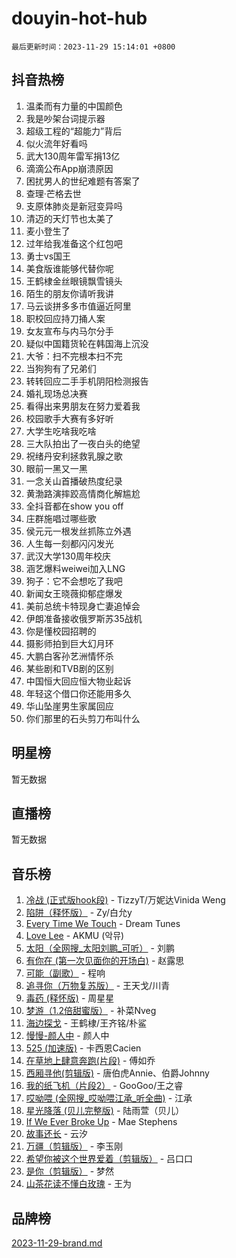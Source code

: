 # douyin-hot-hub

`最后更新时间：2023-11-29 15:14:01 +0800`

## 抖音热榜

1. 温柔而有力量的中国颜色
1. 我是吵架台词提示器
1. 超级工程的“超能力”背后
1. 似火流年好看吗
1. 武大130周年雷军捐13亿
1. 滴滴公布App崩溃原因
1. 困扰男人的世纪难题有答案了
1. 查理·芒格去世
1. 支原体肺炎是新冠变异吗
1. 清迈的天灯节也太美了
1. 麦小登生了
1. 过年给我准备这个红包吧
1. 勇士vs国王
1. 美食版谁能够代替你呢
1. 王鹤棣金丝眼镜飘雪镜头
1. 陌生的朋友你请听我讲
1. 马云谈拼多多市值逼近阿里
1. 职校回应持刀捅人案
1. 女友宣布与内马尔分手
1. 疑似中国籍货轮在韩国海上沉没
1. 大爷：扫不完根本扫不完
1. 当狗狗有了兄弟们
1. 转转回应二手手机阴阳检测报告
1. 婚礼现场总决赛
1. 看得出来男朋友在努力爱着我
1. 校园歌手大赛有多好听
1. 大学生吃啥我吃啥
1. 三大队拍出了一夜白头的绝望
1. 祝绪丹安利拯救乳腺之歌
1. 眼前一黑又一黑
1. 一念关山首播破热度纪录
1. 黄渤路演摔跤高情商化解尴尬
1. 全抖音都在show you off
1. 庄群施唱过哪些歌
1. 侯元元一根发丝抓陈立外遇
1. 人生每一刻都闪闪发光
1. 武汉大学130周年校庆
1. 涵艺爆料weiwei加入LNG
1. 狗子：它不会想吃了我吧
1. 新闻女王晓薇抑郁症爆发
1. 美前总统卡特现身亡妻追悼会
1. 伊朗准备接收俄罗斯苏35战机
1. 你是懂校园招聘的
1. 摄影师拍到巨大幻月环
1. 大鹏白客孙艺洲情怀杀
1. 某些剧和TVB剧的区别
1. 中国恒大回应恒大物业起诉
1. 年轻这个借口你还能用多久
1. 华山坠崖男生家属回应
1. 你们那里的石头剪刀布叫什么

## 明星榜

暂无数据

## 直播榜

暂无数据

## 音乐榜

1. [冷战 (正式版hook段)](https://sf3-cdn-tos.douyinstatic.com/obj/tos-cn-ve-2774/oMuEoiBasWApEMVDgNiI8VAByNmwo5J0pyf8Yx) - TizzyT/万妮达Vinida Weng
1. [陷阱（释怀版）](https://sf3-cdn-tos.douyinstatic.com/obj/tos-cn-ve-2774/oE8C21LeZrzKLDFfQYgMzx4GAIHageG5IzayY7) - Zy/白允y
1. [Every Time We Touch](https://sf6-cdn-tos.douyinstatic.com/obj/tos-cn-ve-2774/ogN6lUKQeBBfEVhIOMikG1CcJjugxk1tztZyhP) - Dream Tunes
1. [Love Lee](https://sf3-cdn-tos.douyinstatic.com/obj/tos-cn-ve-2774/o05GbkJGbCBTdDnMtB0fwOYgkeZp23vrWQDQBS) - AKMU (악뮤)
1. [太阳（全网搜_太阳刘鹏_可听）](https://sf3-cdn-tos.douyinstatic.com/obj/tos-cn-ve-2774/ogWbyIQnlBFImVbeDocRdCIYtBHlbJXgfZMvgz) - 刘鹏
1. [有你在 (第一次见面你的开场白)](https://sf3-cdn-tos.douyinstatic.com/obj/tos-cn-ve-2774/oAthrQ3ClJBfI57uBoFEgNDYtNCZ0TSYQQfxQ0) - 赵露思
1. [可能（副歌）](https://sf6-cdn-tos.douyinstatic.com/obj/tos-cn-ve-2774/cde1731888894259b333569393c2fb51) - 程响
1. [追寻你（万物复苏版）](https://sf3-cdn-tos.douyinstatic.com/obj/tos-cn-ve-2774/oYeAZJsbjIDit9APmBg8u6uDUQnHmoCf3gbo74) - 王天戈/川青
1. [毒药 (释怀版)](https://sf6-cdn-tos.douyinstatic.com/obj/tos-cn-ve-2774/oYILMEAzspdZBIzy4frJNB8ZHPHWAhiwowd4Ad) - 周星星
1. [梦游（1.2倍甜蜜版）](https://sf3-cdn-tos.douyinstatic.com/obj/tos-cn-ve-2774/o4gyAUm8hwufoEABmwVIiQtHsFuGzAEEWtNMzo) - 补菜Nveg
1. [海边探戈](https://sf6-cdn-tos.douyinstatic.com/obj/tos-cn-ve-2774/os9gE0VQCGqt6VQkZDyBBYvfSDY0QFe3vVmubn) - 王鹤棣/王齐铭/朴鲨
1. [慢慢-颜人中](https://sf6-cdn-tos.douyinstatic.com/obj/tos-cn-ve-2774/ocjHNfBXdBxQNC8ZGAeoLMFTUgtBg8bkExunDC) - 颜人中
1. [525 (加速版)](https://sf3-cdn-tos.douyinstatic.com/obj/tos-cn-ve-2774/oIfKCtqfDyP8Vc9FpAPgWMyezT6LnDT1abRwGg) - 卡西恩Cacien
1. [在草地上肆意奔跑(片段)](https://sf3-cdn-tos.douyinstatic.com/obj/tos-cn-ve-2774/8831d494742f45dabdfa8adb8b817259) - 傅如乔
1. [西厢寻他(剪辑版)](https://sf6-cdn-tos.douyinstatic.com/obj/tos-cn-ve-2774/oUsAVfAQKlRNxEv5qxvIB8o5qmIWUcXbzJKJhw) - 唐伯虎Annie、伯爵Johnny
1. [我的纸飞机（片段2）](https://sf3-cdn-tos.douyinstatic.com/obj/tos-cn-ve-2774/oM2ZrKcg2CD5AeRB2gkeXOFB1IxAGJdZPazYHf) - GooGoo/王之睿
1. [哎呦喂 (全网搜_哎呦喂江承_听全曲)](https://sf3-cdn-tos.douyinstatic.com/obj/tos-cn-ve-2774/o0uEo63ECfIFdmwKF5HMzF1FCfItHEagDDeCAL) - 江承
1. [星光降落 (贝儿完整版)](https://sf3-cdn-tos.douyinstatic.com/obj/tos-cn-ve-2774/okwB9hAwyAtsFFkFBzAX1hOOfQuIoMNs0W2Mwr) - 陆雨萱（贝儿）
1. [If We Ever Broke Up](https://sf3-cdn-tos.douyinstatic.com/obj/tos-cn-ve-2774/o8onj5HDk0ImtBmO0URBfeyCDXQJMYkQ1gb8Zy) - Mae Stephens
1. [故事还长](https://sf3-cdn-tos.douyinstatic.com/obj/tos-cn-ve-2774/30a26758c8594f0ab81ac675c33ee2c5) - 云汐
1. [万疆（剪辑版）](https://sf3-cdn-tos.douyinstatic.com/obj/tos-cn-ve-2774/ooG7oVgFlDTelKCjCsTTobQvbdtj1BBQXnfZd8) - 李玉刚
1. [希望你被这个世界爱着（剪辑版）](https://sf6-cdn-tos.douyinstatic.com/obj/tos-cn-ve-2774/oo4H3BfEygN7l7bQaMBOZHCQ1eI4FqtED5skQ2) - 吕口口
1. [是你（剪辑版）](https://sf6-cdn-tos.douyinstatic.com/obj/tos-cn-ve-2774/46019dae783c4c969944217fe1cfafc4) - 梦然
1. [山茶花读不懂白玫瑰](https://sf6-cdn-tos.douyinstatic.com/obj/tos-cn-ve-2774/osfn8B7DktrRHEPJgPCfDbw7QDQEkwC16BxZg9) - 王为

## 品牌榜

[2023-11-29-brand.md](2023-11-29-brand.md)
